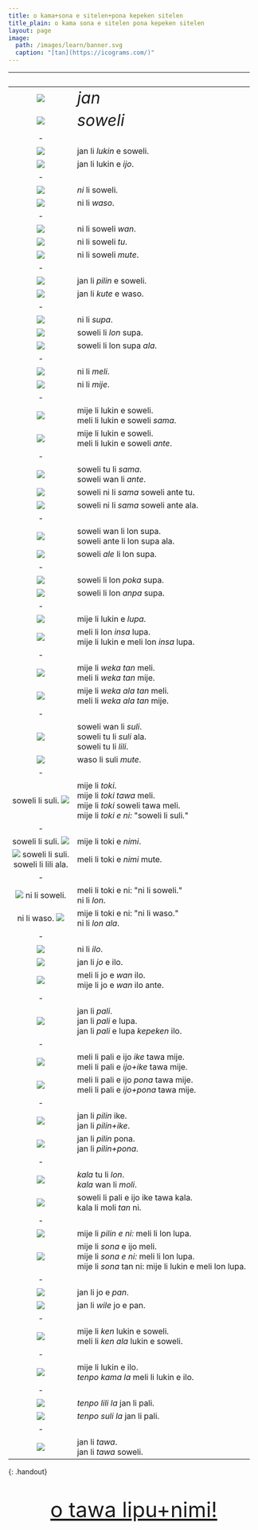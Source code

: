 ```yaml
---
title: o kama+sona e sitelen+pona kepeken sitelen
title_plain: o kama sona e sitelen pona kepeken sitelen
layout: page
image:
  path: /images/learn/banner.svg
  caption: "[tan](https://icograms.com/)"
---
```


&nbsp; | &nbsp;
:-:|:-
![](images/learn/people.svg)  | *<span style="font-size:200%">jan</span>*
![](images/learn/animals.svg) | *<span style="font-size:200%">soweli</span>*
|-
![](images/learn/look-dog.svg)   | jan li *lukin* e soweli.
![](images/learn/look-thing.svg) | jan li lukin e *ijo*.
|-
![](images/learn/this-cat.svg) | *ni* li soweli.
![](images/learn/this-hen.svg) | ni li *waso*.
|-
![](images/learn/dog.svg)     | ni li soweli *wan*.
![](images/learn/cat-dog.svg) | ni li soweli *tu*.
![](images/learn/animals.svg) | ni li soweli *mute*.
|-
![](images/learn/touch.svg) | jan li *pilin* e soweli.
![](images/learn/hear.svg)  | jan li *kute* e waso.
|-
![](images/learn/table.svg)            | ni li *supa*.
![](images/learn/cat-on-table.svg)     | soweli li *lon* supa.
![](images/learn/cat-beside-table.svg) | soweli li lon supa *ala*.
|-
![](images/learn/woman.svg)  | ni li *meli*.
![](images/learn/man.svg)    | ni li *mije*.
|-
![](images/learn/look-same.svg)  | mije li lukin e soweli.<br> meli li lukin e soweli *sama*.
![](images/learn/look-other.svg) | mije li lukin e soweli.<br> meli li lukin e soweli *ante*.
|-
![](images/learn/two-same.svg)   | soweli tu li *sama*.<br> soweli wan li *ante*.
![](images/learn/three-same.svg) | soweli ni li *sama* soweli ante tu.
![](images/learn/none-same.svg)  | soweli ni li *sama* soweli ante ala.
|-
![](images/learn/some-on-table.svg) | soweli wan li lon supa.<br> soweli ante li lon supa ala.
![](images/learn/all-on-table.svg)  | soweli *ale* li lon supa.
|-
![](images/learn/cat-beside-table.svg) | soweli li lon *poka* supa.
![](images/learn/cat-under-table.svg)  | soweli li lon *anpa* supa.
|-
![](images/learn/hole.svg)    | mije li lukin e *lupa*.
![](images/learn/in-hole.svg) | meli li lon *insa* lupa.<br> mije li lukin e meli lon *insa* lupa.
|-
![](images/learn/far.svg)  | mije li *weka tan* meli.<br> meli li *weka tan* mije.
![](images/learn/near.svg) | mije li *weka ala tan* meli.<br> meli li *weka ala tan* mije.
|-
![](images/learn/little-pigs.svg) | soweli wan li *suli*.<br> soweli tu li *suli* ala.<br> soweli tu li *lili*.
![](images/learn/big-bird.svg)    | waso li suli *mute*.
|-
<span class="speech-left">soweli li suli.</span> ![](images/learn/talk.svg) | mije li *toki*.<br> mije li *toki tawa* meli.<br> mije li *toki* soweli tawa meli.<br> mije li *toki e ni:* "soweli li suli."
|-
<span class="speech-left">soweli li suli.</span> ![](images/learn/talk.svg) | mije li toki e *nimi*.
![](images/learn/talk.svg) <span class="speech-right">soweli li suli.<br> soweli li lili ala.</span> | meli li toki e *nimi* mute.
|-
![](images/learn/talk.svg) <span class="speech-right">ni li soweli.</span> | meli li toki e ni: "ni li soweli."<br> ni li *lon*.
<span class="speech-left">ni li waso.</span> ![](images/learn/talk.svg) | mije li toki e ni: "ni li waso."<br> ni li *lon ala*.
|-
![](images/learn/tools.svg)      | ni li *ilo*.
![](images/learn/hold-lamp.svg)  | jan li *jo* e ilo.
![](images/learn/hold-parts.svg) | meli li jo e *wan* ilo.<br> mije li jo e *wan* ilo ante.
|-
![](images/learn/dig-hole.svg) | jan li *pali*.<br> jan li *pali* e lupa.<br> jan li *pali* e lupa *kepeken* ilo.
|-
![](images/learn/do-bad.svg)  | meli li pali e ijo *ike* tawa mije.<br> meli li pali e *ijo+ike* tawa mije.
![](images/learn/do-good.svg) | meli li pali e ijo *pona* tawa mije.<br> meli li pali e *ijo+pona* tawa mije.
|-
![](images/learn/feel-bad.svg)  | jan li *pilin* ike.<br> jan li *pilin+ike*.
![](images/learn/feel-good.svg) | jan li *pilin* pona.<br> jan li *pilin+pona*.
|-
![](images/learn/dead-fish.svg) | *kala* tu li *lon*.<br> *kala* wan li *moli*.
![](images/learn/cat-fish.svg)  | soweli li pali e ijo ike tawa kala.<br> kala li moli *tan* ni.
|-
![](images/learn/think.svg)   | mije li *pilin e ni:* meli li lon lupa.
![](images/learn/in-hole.svg) | mije li *sona* e ijo meli.<br> mije li *sona e ni:* meli li lon lupa.<br> mije li *sona* tan ni: mije li lukin e meli lon lupa.
|-
![](images/learn/hold-cake.svg) | jan li jo e *pan*.
![](images/learn/want-cake.svg) | jan li *wile* jo e pan.
|-
![](images/learn/cannot-see.svg) | mije li *ken* lukin e soweli.<br> meli li *ken ala* lukin e soweli.
|-
![](images/learn/time.svg) | mije li lukin e ilo.<br> *tenpo kama la* meli li lukin e ilo.
|-
![](images/learn/dig-short.svg) | *tenpo lili la* jan li pali.
![](images/learn/dig-long.svg)  | *tenpo suli la* jan li pali.
|-
![](images/learn/run-to-dog.svg) | jan li *tawa*.<br> jan li *tawa* soweli.
{: .handout}

<div style="font-size: 300%; margin: 1em auto; text-align: center">
  <a href="lipu-nimi">o tawa lipu+nimi!</a>
</div>
